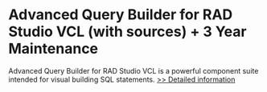 # Advanced Query Builder for RAD Studio VCL (with sources) + 3 Year Maintenance
Advanced Query Builder for RAD Studio VCL is a powerful component suite intended for visual building SQL statements.
[>> Detailed information](https://secure.shareit.com/shareit/product.html?productid=300068132&affiliateid=200057808)